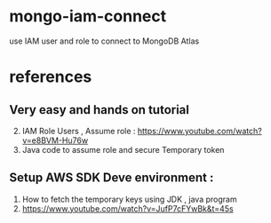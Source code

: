 # mongo-iam-connect
use IAM user and role to connect to MongoDB Atlas



# references
## Very easy and hands on tutorial 
2. IAM  Role Users , Assume role  :  https://www.youtube.com/watch?v=e8BVM-Hu76w
3. Java code to assume  role and secure Temporary token

## Setup AWS SDK Deve environment :
1. How to fetch the temporary keys using JDK , java program
2. https://www.youtube.com/watch?v=JufP7cFYwBk&t=45s
